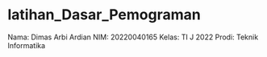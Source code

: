# latihan_Dasar_Pemograman
Nama: Dimas Arbi Ardian
NIM: 20220040165
Kelas: TI J 2022
Prodi: Teknik Informatika
